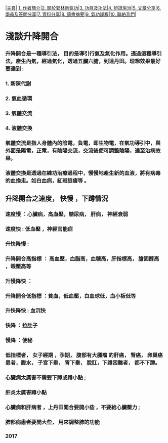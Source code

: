 |[主頁](/README.md)| [1. 作者簡介](/a10.md)|[2. 關於郭林新氣功](/a1.md)|[3. 功目及功法](/a2.md)|[4. 辨證施治](/a3.md)|[5. 文章分享](/a5.md)|[6. 學員及答問分享](/a6.md)|[7. 資料分享](/a7.md)|[8. 讀書摘要](/a4.md)|[9. 氣功課程](/郭林新氣功課程.md)|[10. 聯絡我們](/a9.md)|

# 淺談升降開合  

### 升降開合是一種導引法， 目的是導引行氣及氣化作用。透過這種導引法，產生內氣，經過氣化，透過五臟六腑，到達丹田。理想效果最好要達到 :   

### 1. 新陳代謝  
### 2. 氣血循環  
### 3. 氣體交流  
### 4. 液體交換  

### 氣體交流是指人身體內的陰電，負電，即生物電，在氣功導引中，與外面是陽電，正電，有陰陽交流，交流後便可調整陰陽，達至治病效果。  

### 液體交換是透過在練功治療過程中，慢慢地產生新的血液，將有病毒的血換走。如白血病，紅斑狼瘡等 。  

## 升降開合之速度， 快慢 ，下蹲情況  

### 速度慢 ：心臟病，高血壓，糖尿病， 肝病， 神經衰弱  
### 速度快 : 低血壓 ，神經官能症  

### 升快降慢 :  
### 升降開合高指標 ： 高血壓，血脂高，血糖高，肝指標高， 膽固醇高 ，眼壓高等  

### 升慢降快 ：  
### 升降開合低指標 ：貧血，低血壓，白血球低，血小板低等  

### 升快降快 : 血沉快  

### 快降 ：拉肚子  
### 慢降 ：便秘  

### 低指標者， 女子經期 ，孕期， 腹部有大腫瘤 的肝癌， 腎癌， 卵巢癌患者，腹水， 子宮下垂， 胃下垂， 脫肛，下蹲困難者， 都不下蹲。  
### 心臟病太厲害不需要下蹲或蹲小點 ;  
### 肝炎太厲害蹲小點  

### 心臟病和肝病者 ，上丹田開合要開小些 ，不要給心臟壓力 ;  
### 肺部病患者要開大些， 用來調整肺的功能  

### 2017 
